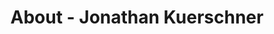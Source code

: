 ---
id: jonathan_kuerschner
permalink: "/about/jonathan_kuerschner"
full_name: Jonathan Kuerschner
title: About - Jonathan Kuerschner
role: Senior Program Manager
image: jonathan_kuerschner_color.jpg
about: Jon hails from Colorado Springs and brings a unique portfolio of assets based on formal training, advanced certifications, and 25 years of experience in business operations and program/project management. He spent the first 15 years of his career in the fiercely competitive and customer-focused field of financial services. More recently, he served as IT Transformation Director, where he orchestrated the enterprise-wide transformation of development process to the Scaled Agile Framework model for ManTech International. 
github: 
linkedin: 
featimg: "/assets/aboutBanner1.jpg"
layout: about/profile
---